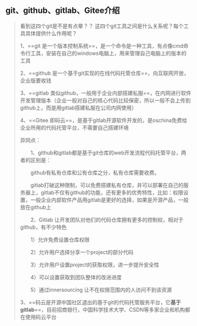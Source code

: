 ## git、github、gitlab、Gitee介绍

> 看到这四个git是不是有点晕？？ 这四个git工具之间是什么关系呢？每个工具具体提供什么作用呢？
>
> 1、==git 是一个版本控制系统==，是一个命令是一种工具，有点像cmd命令行工具，安装在自己的windows电脑上，用来管理自己电脑上的版本的工具
>
> 2、==github 是一个基于git实现的在线代码托管仓库==，向互联网开放，企业版要收钱
>
> 3、==gitlab 类似github，一般用于企业内部搭建私服==，在内网进行软件开发管理版本（企业一般对自己的核心代码比较保密，所以一般不会上传到github上，而是用gitlab搭建私服在公司内网使用）
>
> 4、==Gitee 即码云==，是基于gitlab开源软件开发的，是oschina免费给企业所用的代码托管平台，不需要自己搭建环境
>
>  
>
> 异同点：
>
> 　　1、github和gitlab都是基于git仓库的web开发流程代码托管平台，两者的区别是：
>
> 　　github有私有仓库和公有仓库之分，私有仓库需要收费。
>
> 　　gitlab打破这种限制，可以免费搭建私有仓库，并可以部署在自己的服务器上，gitlab不仅有github的功能，还有更多的优秀特性，比如：权限设置，一般企业内部软件产品用gitlab是更好的选择，如果是开源产品，一般放在github上
>
> 　　2、Gitlab 让开发团队对他们的代码仓库拥有更多的控制权，相对于github，有不少特色
>
> 　　1）允许免费设置仓库权限
>
> 　　2）允许用户选择分享一个project的部分代码
>
> 　　3）允许用户设置project的获取权限，进一步提升安全性
>
> 　　4）可以设置获取到团队整体的改进进度
>
> 　　5）通过innersourcing 让不在权限范围内的人访问不到该资源
>
> 3、==码云是开源中国社区退出的基于git的代码托管服务平台，它**基于gitlab**==，目前招商银行，中国科学技术大学、CSDN等多家企业和机构都在使用码云平台